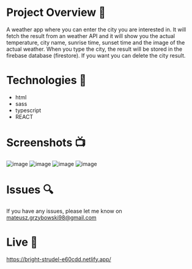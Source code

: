 # Project Overview  🎉
A weather app where you can enter the city you are interested in. It will fetch the result from an weather API and it will show you the actual temperature, city name, sunrise time, sunset time and the image of the actual weather. When you type the city, the result will be stored in the firebase database (firestore). If you want you can delete the city result.


# Technologies 🔧
* html
* sass
* typescript
* REACT

# Screenshots 📺
![image](https://user-images.githubusercontent.com/61913031/180980960-d2cc5dd0-5cb6-40db-967e-1f9480ba0c1e.png)
![image](https://user-images.githubusercontent.com/61913031/180981016-270b9e0e-9b30-4f9a-ac63-2bb56283672d.png)
![image](https://user-images.githubusercontent.com/61913031/180981047-2c43523e-4f4c-4ed7-a3c9-70be3523c4d4.png)
![image](https://user-images.githubusercontent.com/61913031/180981097-fff0b9e7-efdb-4483-ac64-dad179e9e8b2.png)

# Issues 🔍
 
 If you have any issues, please let me know on mateusz.grzybowski98@gmail.com

# Live 📍
https://bright-strudel-e60cdd.netlify.app/
